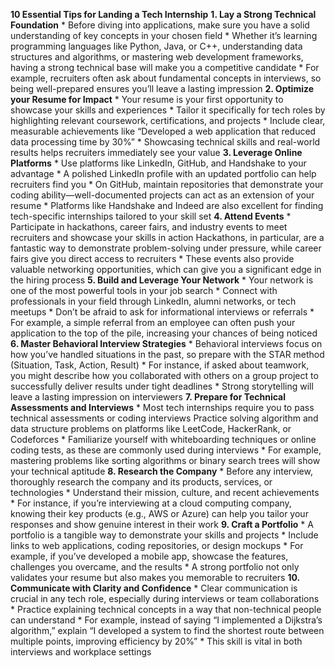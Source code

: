 **10 Essential Tips for Landing a Tech Internship**
**1. Lay a Strong Technical Foundation**
    * Before diving into applications, make sure you have a solid understanding of key concepts in your chosen field
    * Whether it’s learning programming languages like Python, Java, or C++, understanding data structures and algorithms, or mastering web development frameworks, having a strong technical base will make you a competitive candidate
    * For example, recruiters often ask about fundamental concepts in interviews, so being well-prepared ensures you’ll leave a lasting impression
**2. Optimize your Resume for Impact**
    * Your resume is your first opportunity to showcase your skills and experiences
    * Tailor it specifically for tech roles by highlighting relevant coursework, certifications, and projects
    * Include clear, measurable achievements like “Developed a web application that reduced data processing time by 30%”
    * Showcasing technical skills and real-world results helps recruiters immediately see your value
**3. Leverage Online Platforms**
    * Use platforms like LinkedIn, GitHub, and Handshake to your advantage
    * A polished LinkedIn profile with an updated portfolio can help recruiters find you
    * On GitHub, maintain repositories that demonstrate your coding ability—well-documented projects can act as an extension of your resume
    * Platforms like Handshake and Indeed are also excellent for finding tech-specific internships tailored to your skill set
**4. Attend Events**
    * Participate in hackathons, career fairs, and industry events to meet recruiters and showcase your skills in action Hackathons, in particular, are a fantastic way to demonstrate problem-solving under pressure, while career fairs give you direct access to recruiters
    * These events also provide valuable networking opportunities, which can give you a significant edge in the hiring process
**5. Build and Leverage Your Network**
    * Your network is one of the most powerful tools in your job search
    * Connect with professionals in your field through LinkedIn, alumni networks, or tech meetups
    * Don’t be afraid to ask for informational interviews or referrals
        * For example, a simple referral from an employee can often push your application to the top of the pile, increasing your chances of being noticed
**6. Master Behavioral Interview Strategies**
    * Behavioral interviews focus on how you’ve handled situations in the past, so prepare with the STAR method (Situation, Task, Action, Result)
        * For instance, if asked about teamwork, you might describe how you collaborated with others on a group project to successfully deliver results under tight deadlines
    * Strong storytelling will leave a lasting impression on interviewers
**7. Prepare for Technical Assessments and Interviews**
    * Most tech internships require you to pass technical assessments or coding interviews Practice solving algorithm and data structure problems on platforms like LeetCode, HackerRank, or Codeforces
    * Familiarize yourself with whiteboarding techniques or online coding tests, as these are commonly used during interviews
        * For example, mastering problems like sorting algorithms or binary search trees will show your technical aptitude
**8. Research the Company**
    * Before any interview, thoroughly research the company and its products, services, or technologies
    * Understand their mission, culture, and recent achievements
        * For instance, if you’re interviewing at a cloud computing company, knowing their key products (e.g., AWS or Azure) can help you tailor your responses and show genuine interest in their work
**9. Craft a Portfolio**
    * A portfolio is a tangible way to demonstrate your skills and projects
    * Include links to web applications, coding repositories, or design mockups
        * For example, if you’ve developed a mobile app, showcase the features, challenges you overcame, and the results
    * A strong portfolio not only validates your resume but also makes you memorable to recruiters
**10. Communicate with Clarity and Confidence**
    * Clear communication is crucial in any tech role, especially during interviews or team collaborations
    * Practice explaining technical concepts in a way that non-technical people can understand
        * For example, instead of saying “I implemented a Dijkstra’s algorithm,” explain “I developed a system to find the shortest route between multiple points, improving efficiency by 20%”
        * This skill is vital in both interviews and workplace settings
